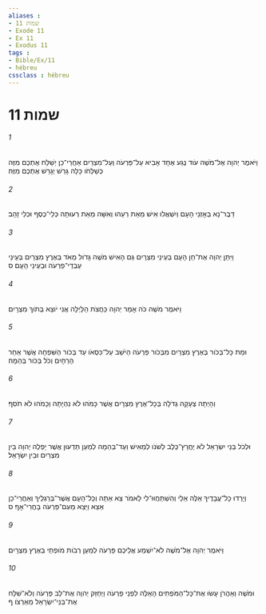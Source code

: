 ```yaml
---
aliases : 
- שמות 11
- Exode 11
- Ex 11
- Exodus 11
tags : 
- Bible/Ex/11
- hébreu
cssclass : hébreu
---
```


# שמות 11

###### 1
וַיֹּאמֶר יְהוָה אֶל־מֹשֶׁה עֹוד נֶגַע אֶחָד אָבִיא עַל־פַּרְעֹה וְעַל־מִצְרַיִם אַחֲרֵי־כֵן יְשַׁלַּח אֶתְכֶם מִזֶּה כְּשַׁלְּחֹו כָּלָה גָּרֵשׁ יְגָרֵשׁ אֶתְכֶם מִזֶּה׃
###### 2
דַּבֶּר־נָא בְּאָזְנֵי הָעָם וְיִשְׁאֲלוּ אִישׁ מֵאֵת רֵעֵהוּ וְאִשָּׁה מֵאֵת רְעוּתָהּ כְּלֵי־כֶסֶף וּכְלֵי זָהָב׃
###### 3
וַיִּתֵּן יְהוָה אֶת־חֵן הָעָם בְּעֵינֵי מִצְרָיִם גַּם הָאִישׁ מֹשֶׁה גָּדֹול מְאֹד בְּאֶרֶץ מִצְרַיִם בְּעֵינֵי עַבְדֵי־פַרְעֹה וּבְעֵינֵי הָעָם׃ ס
###### 4
וַיֹּאמֶר מֹשֶׁה כֹּה אָמַר יְהוָה כַּחֲצֹת הַלַּיְלָה אֲנִי יֹוצֵא בְּתֹוךְ מִצְרָיִם׃
###### 5
וּמֵת כָּל־בְּכֹור בְּאֶרֶץ מִצְרַיִם מִבְּכֹור פַּרְעֹה הַיֹּשֵׁב עַל־כִּסְאֹו עַד בְּכֹור הַשִּׁפְחָה אֲשֶׁר אַחַר הָרֵחָיִם וְכֹל בְּכֹור בְּהֵמָה׃
###### 6
וְהָיְתָה צְעָקָה גְדֹלָה בְּכָל־אֶרֶץ מִצְרָיִם אֲשֶׁר כָּמֹהוּ לֹא נִהְיָתָה וְכָמֹהוּ לֹא תֹסִף׃
###### 7
וּלְכֹל בְּנֵי יִשְׂרָאֵל לֹא יֶחֱרַץ־כֶּלֶב לְשֹׁנֹו לְמֵאִישׁ וְעַד־בְּהֵמָה לְמַעַן תֵּדְעוּן אֲשֶׁר יַפְלֶה יְהוָה בֵּין מִצְרַיִם וּבֵין יִשְׂרָאֵל׃
###### 8
וְיָרְדוּ כָל־עֲבָדֶיךָ אֵלֶּה אֵלַי וְהִשְׁתַּחֲוּוּ־לִי לֵאמֹר צֵא אַתָּה וְכָל־הָעָם אֲשֶׁר־בְּרַגְלֶיךָ וְאַחֲרֵי־כֵן אֵצֵא וַיֵּצֵא מֵעִם־פַּרְעֹה בָּחֳרִי־אָף׃ ס
###### 9
וַיֹּאמֶר יְהוָה אֶל־מֹשֶׁה לֹא־יִשְׁמַע אֲלֵיכֶם פַּרְעֹה לְמַעַן רְבֹות מֹופְתַי בְּאֶרֶץ מִצְרָיִם׃
###### 10
וּמֹשֶׁה וְאַהֲרֹן עָשׂוּ אֶת־כָּל־הַמֹּפְתִים הָאֵלֶּה לִפְנֵי פַרְעֹה וַיְחַזֵּק יְהוָה אֶת־לֵב פַּרְעֹה וְלֹא־שִׁלַּח אֶת־בְּנֵי־יִשְׂרָאֵל מֵאַרְצֹו׃ ף
